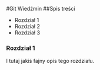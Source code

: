 #Git Wiedźmin
##Spis treści

- Rozdział 1
- Rozdział 2
- Rozdział 3

### Rozdział 1
I tutaj jakiś fajny opis tego rozdziału.